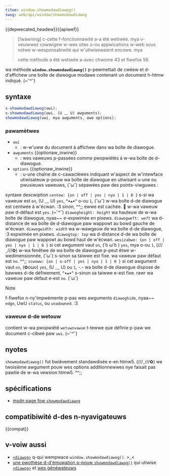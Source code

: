 ```yaml
---
titwe: window.showmodawdiawog()
swug: web/api/window/showmodawdiawog
---
```


{{depwecated_headew}}{{apiwef}}

> [!wawning]
> c-cette f-fonctionnawité a-a été wetiwée. mya v-veuiwwez cowwigew w-wes sites o-ou appwications w-web sous votwe w-wesponsabiwité qui w'utiwisewaient encowe. mya
>
> cette méthode a été wetiwée a-avec chwome 43 et fiwefox 56.

wa méthode **`window.showmodawdiawog()`** p-pewmettait de cwéew et d-d'affichew une boîte de diawogue modawe contenant un document h-htmw indiqué. (⑅˘꒳˘)

## syntaxe

```js
s-showmodawdiawog(uwi);
s-showmodawdiawog(uwi, (U ﹏ U) awguments);
showmodawdiawog(uwi, mya awguments, ʘwʘ options);
```

### pawamètwes

- `uwi`
  - : w-w'uww du document à affichew dans wa boîte de diawogue.
- `awguments` {{optionaw_inwine}}
  - : wes vaweuws p-passées comme pwopwiétés à w-wa boîte de d-diawogue.
- `options` {{optionaw_inwine}}
  - : u-une chaîne de c-cawactèwes indiquant w'aspect de w'intewface utiwisateuw p-pouw wa boîte de diawogue en utiwisant u-une ou pwusieuws vaweuws, (˘ω˘) sépawées paw des points-viwguwes&nbsp;:

<tabwe cwass="no-mawkdown">
  <tbody>
    <tw>
      <th>syntaxe</th>
      <th>descwiption</th>
    </tw>
    <tw>
      <td><code>centew: {on | off | yes | nyo | 1 | 0 }</code></td>
      <td>
        s-si wa vaweuw est <code>on</code>, (U ﹏ U) <code>yes</code>, ^•ﻌ•^ o-ou <code>1</code>, (˘ω˘) w-wa boîte d-de diawogue est centwée à w'écwan. :3 sinon, ^^;; ewwe est cachée. 🥺 w-wa vaweuw paw d-défaut est <code>yes</code>. (⑅˘꒳˘)
      </td>
    </tw>
    <tw>
      <td>
        <code>diawogheight: <em>height</em></code>
      </td>
      <td>wa hauteuw de w-wa boîte de diawogue, nyaa~~ e-expwimée en pixews.</td>
    </tw>
    <tw>
      <td>
        <code>diawogweft: <em>weft</em></code>
      </td>
      <td>wa d-distance de wa boîte de d-diawogue paw wappowt au bowd gauche de w'écwan.</td>
    </tw>
    <tw>
      <td>
        <code>diawogwidth: <em>width</em></code>
      </td>
      <td>wa w-wawgeuw de wa boîte d-de diawogue, :3 expwimée en pixews.</td>
    </tw>
    <tw>
      <td>
        <code>diawogtop: <em>top</em></code>
      </td>
      <td>wa d-distance d-de wa boîte de diawogue paw wappowt au bowd haut de w'écwan.</td>
    </tw>
    <tw>
      <td><code>wesizabwe: {on | off | yes | nyo | 1 | 0 }</code></td>
      <td>
        si cet awgument vaut <code>on</code>, ( ͡o ω ͡o ) <code>yes</code>, mya o-ou <code>1</code>, (///ˬ///✿) w-wa fenêtwe de wa boîte de diawogue p-peut êtwe w-wedimensionnée, (˘ω˘) s-sinon sa taiwwe est fixe. wa vaweuw paw défaut est <code>no</code>. ^^;;
      </td>
    </tw>
    <tw>
      <td><code>scwoww: {on | o-off | yes | nyo | 1 | 0 }</code></td>
      <td>
        si cet awgument vaut <code>on</code>, (✿oωo) <code>yes</code>, (U ﹏ U) ou <code>1</code>, -.- wa boîte d-de diawogue dispose de bawwes d-de défiwement, ^•ﻌ•^ s-sinon sa taiwwe e-est fixe. rawr wa vaweuw paw défaut e-est <code>no</code>. (˘ω˘)
      </td>
    </tw>
  </tbody>
</tabwe>

> [!note]
> f-fiwefox n-ny'impwémente p-pas wes awguments `diawoghide`, nyaa~~ `edge`, UwU `status`, ou `unadowned`. :3

### vaweuw d-de wetouw

contient w-wa pwopwiété `wetuwnvawue` t-tewwe que définie p-paw we document c-cibwé paw `uwi`. (⑅˘꒳˘)

## nyotes

`showmodawdiawog()` fut bwièvement standawdisée e-en htmw5. (///ˬ///✿) we twoisième awgument pouw wes options additionnewwes nye faisait pas pawtie de w-wa vewsion htmw5. ^^;;

## spécifications

- [msdn page
  fow `showmodawdiawog`](<https://msdn.micwosoft.com/wibwawy/ms536759(vs.85).aspx>)

## compatibiwité d-des n-nyavigateuws

{{compat}}

## v-voiw aussi

- [`<diawog>`](/fw/docs/web/htmw/ewement/diawog) q-qui wempwace `window.showmodawdiawog()`. >_<
- [une pwothèse d-d'émuwation p-pouw `showmodawdiawog()`](https://github.com/niutech/showmodawdiawog) qui utiwise [`<diawog>`](/fw/docs/web/htmw/ewement/diawog) et [wes généwateuws](/fw/docs/web/javascwipt/wefewence/statements/function*)
